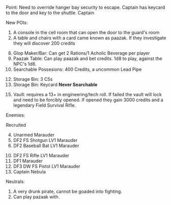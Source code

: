 Point: Need to override hanger bay security to escape. Captain has keycard to the door and key to the shuttle. Captain

New POIs:
1. A console in the cell room that can open the door to the guard's room
2. A table and chairs with a card came known as paazak. If they investigate they will discover 200 credits
<!-- 3. Lockers containing the prisoner's artifacts -->
<!-- 4. Storage Bin: 200 Credits -->
<!-- 5. Storage Bin: Switch Blade -->
<!-- 6. Storage Bin: 3 Acholic Beverages -->
<!-- 7. Storage Bin: Field Survival Pistol -->
8. Glop Maker/Bar: Can get 2 Rations/1 Acholic Beverage per player
9. Paazak Table: Can play paazak and bet credits. 1d8 to play, against the NPC's 1d8.
10. Searchable Possesions: 400 Credits, a uncommon Lead Pipe
<!-- 11. Abanoned Paazak Table: 75 Credits -->
12. Storage Bin: 3 C5s
13. Storage Bin: Keycard **Never Searchable** 
<!-- 14. Storage Bin: Field Survival Shotgun -->
15. Vault: requires a 13+ in engineering/tech roll. If failed the vault will lock and need to be forcibly opened. If opened they gain 3000 credits and a legendary Field Survival Rifle.

Enemies:
<!-- 1. Three Marauders: 2 Unarmed, 1 Pistol --> Recruited
<!-- 2. Shock Stick Marauder -->
<!-- 3. Switch Blade Marauder -->
4. Unarmed Marauder
5. DF2 FS Shotgun LV1 Marauder
6. DF2 Baseball Bat LV1 Marauder
<!-- 7. DF2 FS Shotgun LV1 Marauder -->
<!-- 8. DF3 DW FS Pistol LV1 Marauder -->
<!-- 9. Lead Pipe Marauder -->
10. DF2 FS Rifle LV1 Marauder
11. DF1 Marauder
12. DF3 DW FS Pistol LV1 Marauder
13. Captain Nebula
<!-- 14. 3 Marauders:  -->
<!-- DF3 DW FS Pistol LV1 Marauder
DF1 Shock Stick LV1 Marauder
DF1 Shock Stick LV1 Marauder -->

Neutrals:
1. A very drunk pirate, cannot be goaded into fighting.
4. Can play pazaak with.